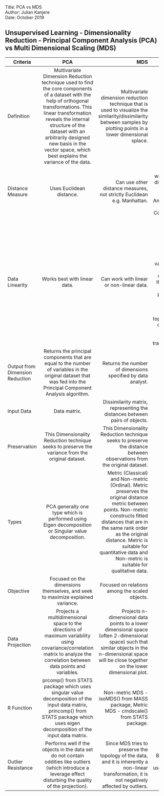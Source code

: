 Title:       PCA vs MDS  
Author:      Julian Kanjere  
Date:        October 2019

## Unsupervised Learning - Dimensionality Reduction - Principal Component Analysis (PCA) vs Multi Dimensional Scaling (MDS)

| Criteria        | PCA           | MDS  | Comment  |
| ------------- |:-------------:| -----:| -----:|
| Definition      | Multivariate Dimension Reduction technique used to find the core components of a dataset with the help of orthogonal transformations. This linear transformation reveals the internal structure of the dataset with an arbitrarily designed new basis in the vector space, which best explains the variance of the data. | Multivariate dimension reduction technique that is used to visualize the similarity/dissimilarity between samples by plotting points in a lower dimensional splace. | Both are dimension reduction techniques.|
| Distance Measure      | Uses Euclidean distance.      |   Can use other distance measures, not strictly Euclidean e.g. Manhattan. |   Classic MDS with Euclidean distance same as Principal Component Analysis with 2 Principal Components’s. |
| Data Linearity 	 | Works best with linear data.     |  Can work with linear or non-linear data. |   PCA tries to find hidden linear correlation among the variables. Hence, if the variables have non-linear relation, then the technique does not perform well. In contrast, MDS tries to preserve the topology of the data, and it is inherently a non-linear transformation. |
| Output from Dimension Reduction | Returns the principal components that are equal to the number of variables in the original dataset that was fed into the Principal Component Analysis algorithm.     | Returns the number of dimensions specified by data analyst. |   - |
| Input Data | Data matrix.     |    Dissimilarity matrix, representing the distances between pairs of objects. | - |
| Preservation | This Dimensionality Reduction technique seeks to preserve the variance from the original dataset.    | This Dimensionality Reduction technique seeks to preserve the distance between observations from the original dataset. |  - |
| Types | PCA generally one type which is performed using Eigen decomposition or Singular value decomposition.      |  Metric (Classical) and Non-metric (Ordinal). Metric preserves the original distance metric between points. Non-metric constructs fitted distances that are in the same rank order as the original distance. Metric is suitable for quantitative data and Non-metric is suitable for qualitative data. |    - |
| Objective | Focused on the dimensions themselves, and seek to maximize explained variance. | Focused on relations among the scaled objects. |    - |
| Data Projection | Projects a multidimensional space to the directions of maximum variability using covariance/correlation matrix to analyze the correlation between data points and variables.|Projects n-dimensional data points to a lower dimensional space (often 2-dimensional space) such that similar objects in the n-dimensional space will be close together on the lower dimensional plot. |- |
| R Function | prcomp() from STATS package which uses singular value decomposition of the input data matrix, princomp() from STATS package which uses eigen decomposition of the input data matrix.  | Non-metric MDS - isoMDS() from MASS package, Metric MDS - cmdscale() from STATS package. |   -|
| Outlier Resistance | Performs well if the objects in the data set do not contain oddities like outliers (which introduce a leverage effect disturbing the quality of the projection).     |    Since MDS tries to preserve the topology of the data, and it is inherently a non-linear transformation, it is not negatively affected by outliers. |    Both PCA and MDS can be used for outlier detection. |
